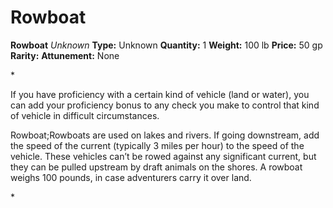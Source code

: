 # Rowboat

**Rowboat**
_Unknown_
**Type:** Unknown
**Quantity:** 1
**Weight:** 100 lb
**Price:** 50 gp
**Rarity:** 
**Attunement:** None

*<p>If you have proficiency with a certain kind of vehicle (land or water), you can add your proficiency bonus to any check you make to control that kind of vehicle in difficult circumstances.

Rowboat;Rowboats are used on lakes and rivers. If going downstream, add the speed of the current (typically 3 miles per hour) to the speed of the vehicle. These vehicles can’t be rowed against any significant current, but they can be pulled upstream by draft animals on the shores. A rowboat weighs 100 pounds, in case adventurers carry it over land.</p>*